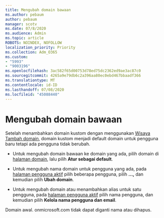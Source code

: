 ```yaml
---
title: Mengubah domain bawaan
ms.author: pebaum
author: pebaum
manager: scotv
ms.date: 07/8/2020
ms.audience: Admin
ms.topic: article
ROBOTS: NOINDEX, NOFOLLOW
localization_priority: Priority
ms.collection: Adm_O365
ms.custom:
- "5993"
- "9003196"
ms.openlocfilehash: 3ac582f65d00753d78ed75dc2362ed9ae3ac87c0
ms.sourcegitcommit: 4265a9e79db6c2a396aa80ec0ebd467bbaadf366
ms.translationtype: MT
ms.contentlocale: id-ID
ms.lasthandoff: 07/08/2020
ms.locfileid: "45088440"
---
```

# <a name="change-default-domain"></a>Mengubah domain bawaan

Setelah menambahkan domain kustom dengan menggunakan [Wisaya Tambah domain](https://portal.office.com/adminportal/home#/Domains/Wizard), domain kustom menjadi default domain untuk pengguna baru tetapi ada pengguna tidak berubah.

- Untuk mengubah domain bawaan ke domain yang ada, pilih domain di [halaman domain](https://admin.microsoft.com/Adminportal/Home#/Domains), lalu pilih **Atur sebagai default**.

- Untuk mengubah nama domain untuk pengguna yang ada, pada [halaman pengguna aktif](https://admin.microsoft.com/Adminportal/Home#/users) pilih beberapa pengguna, pilih **...,** dan kemudian pilih **Ubah domain**.

- Untuk mengubah domain atau menambahkan alias untuk satu pengguna, pada [halaman pengguna aktif](https://admin.microsoft.com/Adminportal/Home#/users) pilih nama pengguna, dan kemudian pilih **Kelola nama pengguna dan email**.

Domain awal. onmicrosoft.com tidak dapat diganti nama atau dihapus.